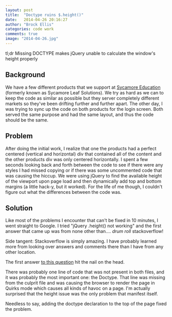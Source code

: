 ```yaml
---
layout: post
title:  "Doctype ruins $.height()"
date:   2014-04-26 20:16:27
author: "Brock Ellis"
categories: code work
comments: true
image: "2014-04-26.jpg"
---
```


tl;dr Missing DOCTYPE makes jQuery unable to calculate the window's height properly

Background
-------------------
We have a few different products that we support at [Sycamore Education](http://www.sycamoreeducation.com) (formerly known as Sycamore Leaf Solutions). We try as hard as we can to keep the code as similar as possible but they server completely different markets so they've been drifting further and further apart. The other day, I was trying to sync up the code on both products for the login screen. Both served the same purpose and had the same layout, and thus the code should be the same.

Problem
---------------------
After doing the initial work, I realize that one the products had a perfect centered (vertical and horizontal) div that contained all of the content and the other products div was only centered horizontally. I spent a few seconds looking back and forth between the code to see if there were any styles I had missed copying or if there was some uncommented code that was causing the hiccup. We were using jQuery to find the available height of the viewport upon page load and then dynamically add top and bottom margins (a little hack-y, but it worked). For the life of me though, I couldn't figure out what the differences between the code was.

Solution
-------------------------
Like most of the problems I encounter that can't be fixed in 10 minutes, I went straight to Google. I tried "jQuery .height() not working" and the first answer that came up was from none other than.... *drum roll* stackoverflow!

Side tangent: Stackoverflow is simply amazing. I have probably learned more from looking over answers and comments there than I have from any other location.

The first answer [to this question](http://www.stackoverflow.com/questions/12787380/jquery-window-height-function-does-not-return-actual-window-heightt) hit the nail on the head.

There was probably one line of code that was not present in both files, and it was probably the most important one: the Doctype. That line was missing from the culprit file and was causing the browser to render the page in Quirks mode which causes all kinds of havoc on a page. I'm actually surprised that the height issue was the only problem that manifest itself.

Needless to say, adding the doctype declaration to the top of the page fixed the problem.
